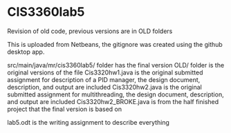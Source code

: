 # CIS3360lab5
Revision of old code, previous versions are in OLD folders

This is uploaded from Netbeans, the gitignore was created using the github desktop app.

src/main/java/mr/cis3360lab5/ folder has the final version 
OLD/ folder is the original versions of the file
  Cis3320hw1.java is the original submitted assignment for description of a PID manager, the design document, description, and output are included
  Cis3320hw2.java is the original submitted assignment for multithreading, the design document, description, and output are included
  Cis3320hw2_BROKE.java is from the half finished project that the final version is based on
  
lab5.odt is the writing assignment to describe everything
